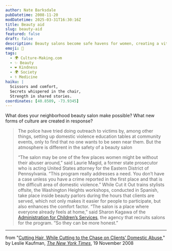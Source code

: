 ```yaml
---
author: Nate Barksdale
pubDatetime: 2008-11-20
modDatetime: 2025-03-31T16:30:16Z
title: Beauty aid
slug: beauty-aid
featured: false
draft: false
description: Beauty salons become safe havens for women, creating a vital space for discussions on domestic violence.
emoji: 💇
tags:
  - 🌍 Culture-Making.com
  - ✨ Beauty
  - ❤️ Kindness
  - 🌍 Society
  - ⚕️ Medicine
haiku: |
  Scissors and comfort,  
  Secrets whispered in the chair,  
  Strength in shared stories.
coordinates: [40.8509, -73.9345]
---
```


What does your neighborhood beauty salon make possible? What new forms of culture are created in response?

> The police have tried doing outreach to victims by, among other things, setting up domestic violence education tables at community events, only to find that no one wants to be seen near them. But the atmosphere is different in the safety of a beauty salon
>
> “The salon may be one of the few places women might be without their abuser around,” said Laurie Magid, a former state prosecutor who is acting United States attorney for the Eastern District of Pennsylvania. “This program really addresses a need. You don’t have a case unless you have a crime reported in the first place and that is the difficult area of domestic violence.”
> While Cut it Out trains stylists offsite, the Washington Heights workshops, conducted in Spanish, take place inside beauty parlors during the hours that clients are served, which not only makes it easier for people to participate, but also enhances the comfort factor.
> “The salon is a place where everyone already feels at home,” said Sharon Kagawa of the [Administration for Children’s Services](http://www.nyc.gov/html/acs/html/home/home.shtml "ACS Web site"), the agency that recruits salons for the program. “So they can be more honest.”

---

from "[Cutting Hair, While Cutting to the Chase on Clients’ Domestic Abuse](http://web.archive.org/web/20240626221657/https://www.nytimes.com/2008/11/20/nyregion/20salons.html)," by Leslie Kaufman, [_The New York Times_](http://web.archive.org/web/20240626221657/https://www.nytimes.com/2008/11/20/nyregion/20salons.html), 19 November 2008
